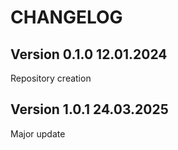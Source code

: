 # CHANGELOG

## Version 0.1.0 12.01.2024
Repository creation

## Version 1.0.1 24.03.2025
Major update
